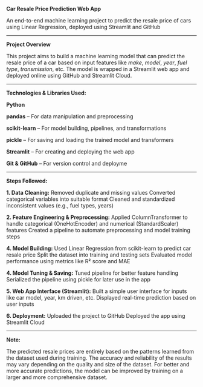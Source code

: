 **Car Resale Price Prediction Web App**

An end-to-end machine learning project to predict the resale price of cars using Linear Regression, deployed using Streamlit and GitHub

---
**Project Overview**

This project aims to build a machine learning model that can predict the resale price of a car based on input features like _make_, _model_, _year_, _fuel type_, _transmission_, etc. The model is wrapped in a Streamlit web app and deployed online using GitHub and Streamlit Cloud.

---
**Technologies & Libraries Used:**

**Python**

**pandas** – For data manipulation and preprocessing

**scikit-learn** – For model building, pipelines, and transformations

**pickle** – For saving and loading the trained model and transformers

**Streamlit** – For creating and deploying the web app

**Git & GitHub** – For version control and deployme

---
**Steps Followed:**

**1. Data Cleaning:**
Removed duplicate and missing values
Converted categorical variables into suitable format
Cleaned and standardized inconsistent values (e.g., fuel types, years)

**2. Feature Engineering & Preprocessing:**
Applied ColumnTransformer to handle categorical (OneHotEncoder) and numerical (StandardScaler) features
Created a pipeline to automate preprocessing and model training steps

**4. Model Building:**
Used Linear Regression from scikit-learn to predict car resale price
Split the dataset into training and testing sets
Evaluated model performance using metrics like R² score and MAE

**4. Model Tuning & Saving:**
Tuned pipeline for better feature handling
Serialized the pipeline using pickle for later use in the app

**5. Web App Interface (Streamlit):**
Built a simple user interface for inputs like car model, year, km driven, etc.
Displayed real-time prediction based on user inputs

**6. Deployment:**
Uploaded the project to GitHub
Deployed the app using Streamlit Cloud


---

**Note:**

The predicted resale prices are entirely based on the patterns learned from the dataset used during training. The accuracy and reliability of the results may vary depending on the quality and size of the dataset. For better and more accurate predictions, the model can be improved by training on a larger and more comprehensive dataset.
